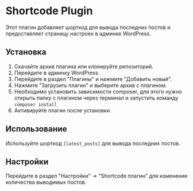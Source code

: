 # Shortcode Plugin

Этот плагин добавляет шорткод для вывода последних постов и предоставляет страницу настроек в админке WordPress.

## Установка

1. Скачайте архив плагина или клонируйте репозиторий.
2. Перейдите в админку WordPress.
3. Перейдите в раздел "Плагины" и нажмите "Добавить новый".
4. Нажмите "Загрузить плагин" и выберите архив с плагином.
5. Необходимо установить зависимости composer, для этого нужно открыть папку с плагином через терминал и запустить команду `composer install` 
6. Активируйте плагин после установки.

## Использование

Используйте шорткод `[latest_posts]` для вывода последних постов.

## Настройки

Перейдите в раздел "Настройки" -> "Shortcode плагин" для изменения количества выводимых постов.
